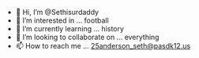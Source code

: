 - 👋 Hi, I’m @Sethisurdaddy
- 👀 I’m interested in ... football
- 🌱 I’m currently learning ... history
- 💞️ I’m looking to collaborate on ... everything
- 📫 How to reach me ... 25anderson_seth@pasdk12.us

<!---
Sethisurdaddy/Sethisurdaddy is a ✨ special ✨ repository because its `README.md` (this file) appears on your GitHub profile.
You can click the Preview link to take a look at your changes.
--->
